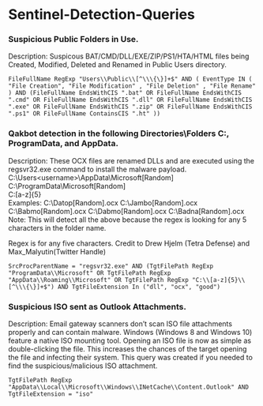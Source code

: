 # Sentinel-Detection-Queries

### Suspicious Public Folders in Use.
Description: Suspicous BAT/CMD/DLL/EXE/ZIP/PS1/HTA/HTML files being Created, Modified, Deleted and Renamed in Public Users directory.
```
FileFullName RegExp "Users\\Public\\[^\\\{\}]+$" AND ( EventType IN ( "File Creation", "File Modification" , "File Deletion" , "File Rename" ) AND (FileFullName EndsWithCIS ".bat" OR FileFullName EndsWithCIS ".cmd" OR FileFullName EndsWithCIS ".dll" OR FileFullName EndsWithCIS ".exe" OR FileFullName EndsWithCIS ".zip" OR FileFullName EndsWithCIS ".ps1" OR FileFullName ContainsCIS ".ht" ))
```

### Qakbot detection in the following Directories\Folders C:, ProgramData, and AppData.
Description: These OCX files are renamed DLLs and are executed using the regsvr32.exe command to install the malware payload.
C:\Users\<username>\AppData\Microsoft\[Random]\
C:\ProgramData\Microsoft\[Random]\
C:\[a-z]{5}\
Examples:                                                                                                                                                                   C:\Datop\[Random].ocx
C:\Jambo\[Random].ocx 
C:\Babmo\[Random].ocx 
C:\Dabmo\[Random].ocx 
C:\Badna\[Random].ocx
Note: This will detect all the above because the regex is looking for any 5 characters in the folder name.

Regex is for any five characters.
Credit to Drew Hjelm (Tetra Defense) and Max_Malyutin(Twitter Handle)

```
SrcProcParentName = "regsvr32.exe" AND (TgtFilePath RegExp "ProgramData\\Microsoft" OR TgtFilePath RegExp "AppData\\Roaming\\Microsoft" OR TgtFilePath RegExp "C:\\[a-z]{5}\\[^\\\{\}]+$") AND TgtFileExtension In ("dll", "ocx", "good")
```


### Suspicious ISO sent as Outlook Attachments.
Description: Email gateway scanners don’t scan ISO file attachments properly and can contain malware.
Windows (Windows 8 and Windows 10) feature a native ISO mounting tool. Opening an ISO file is now as simple as double-clicking the file. This increases the chances of the target opening the file and infecting their system. This query was created if you needed to find the suspicious/malicious ISO attachment.

```
TgtFilePath RegExp "AppData\\Local\\Microsoft\\Windows\\INetCache\\Content.Outlook" AND TgtFileExtension = "iso"
```
